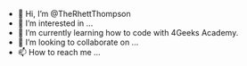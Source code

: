 - 👋 Hi, I’m @TheRhettThompson
- 👀 I’m interested in ...
- 🌱 I’m currently learning how to code with 4Geeks Academy.
- 💞️ I’m looking to collaborate on ...
- 📫 How to reach me ...

<!---
TheRhettThompson/TheRhettThompson is a ✨ special ✨ repository because its `README.md` (this file) appears on your GitHub profile.
You can click the Preview link to take a look at your changes.
--->
